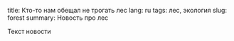 title: Кто-то нам обещал не трогать лес
lang: ru
tags: лес, экология
slug: forest
summary: Новость про лес

Текст новости
